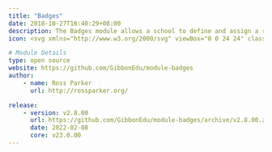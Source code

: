 ```yaml
---
title: "Badges"
date: 2018-10-27T16:40:29+08:00
description: The Badges module allows a school to define and assign a range of badges or awards to students. Badges recognise, for example, academic, social or athletic achievement or progress.
icon: <svg xmlns="http://www.w3.org/2000/svg" viewBox="0 0 24 24" class="w-8 icon-star"><circle cx="12" cy="12" r="10" class="fill-current"></circle><path class="fill-primary" d="M9.53 16.93a1 1 0 0 1-1.45-1.05l.47-2.76-2-1.95a1 1 0 0 1 .55-1.7l2.77-.4 1.23-2.51a1 1 0 0 1 1.8 0l1.23 2.5 2.77.4a1 1 0 0 1 .55 1.71l-2 1.95.47 2.76a1 1 0 0 1-1.45 1.05L12 15.63l-2.47 1.3z"></path></svg>

# Module Details
type: open source
website: https://github.com/GibbonEdu/module-badges
author:
    - name: Ross Parker
      url: http://rossparker.org/

release:
    - version: v2.8.00
      url: https://github.com/GibbonEdu/module-badges/archive/v2.8.00.zip
      date: 2022-02-08
      core: v23.0.00
---
```

